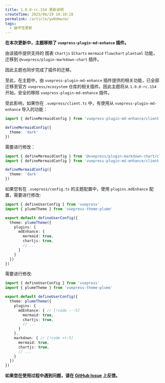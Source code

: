 ```yaml
---
title: 1.0.0-rc.154 更新说明
createTime: 2025/06/19 18:10:18
permalink: /article/yw0dmwcm/
tags:
  - 破坏性更新
---
```


**在本次更新中，主题移除了 `vuepress-plugin-md-enhance` 插件。**

由该插件提供支持的 图表 `Chartjs` `ECharts` `mermaid` `flowchart` `plantuml` 功能，迁移到
`@vuepress/plugin-markdown-chart` 插件。

因此主题也同步完成了插件的迁移。

至此，在主题中，由 `vuepress-plugin-md-enhance` 插件提供的相关功能，已全部迁移至官方 `vuepress/ecosystem`
仓库的相关插件。因此主题将从 `1.0.0-rc.154` 开始，安全的移除 `vuepress-plugin-md-enhance` 插件。

受此影响，如果你在 `.vuepress/client.ts` 中，有使用从 `vuepress-plugin-md-enhance` 导入的功能：

```ts title=".vuepress/client.ts"
import { defineMermaidConfig } from 'vuepress-plugin-md-enhance/client'

defineMermaidConfig({
  theme: 'dark'
})
```

需要进行修改：

```ts title=".vuepress/client.ts"
import { defineMermaidConfig } from '@vuepress/plugin-markdown-chart/client' // [!code ++]
import { defineMermaidConfig } from 'vuepress-plugin-md-enhance/client' // [!code --]

defineMermaidConfig({
  theme: 'dark'
})
```

如果您有在 `.vuepress/config.ts` 的主题配置中，使用 `plugins.mdEnhance` 配置，需要进行修改:

```ts title=".vuepress/config.ts"
import { defineUserConfig } from 'vuepress'
import { plumeTheme } from 'vuepress-theme-plume'

export default defineUserConfig({
  theme: plumeTheme({
    plugins: {
      mdEnhance: {
        mermaid: true,
        chartjs: true,
        // ...
      }
    }
  })
})
```

需要进行修改:

```ts title=".vuepress/config.ts"
import { defineUserConfig } from 'vuepress'
import { plumeTheme } from 'vuepress-theme-plume'

export default defineUserConfig({
  theme: plumeTheme({
    plugins: {
      mdEnhance: { // [!code --:5]
        mermaid: true,
        chartjs: true,
        // ...
      }
    },
    markdown: { // [!code ++:5]
      mermaid: true,
      chartjs: true,
      // ...
    }
  })
})
```

**如果您在使用过程中遇到问题，请在 [GitHub Issue](https://github.com/pengzhanbo/vuepress-theme-plume/issues) 上反馈。**
